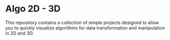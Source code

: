 # Algo 2D - 3D

This repository contains a collection of simple projects designed to allow you to quickly visualize algorithms for data transformation and manipulation in 2D and 3D.